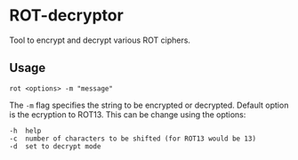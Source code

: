 # ROT-decryptor

Tool to encrypt and decrypt various ROT ciphers.

## Usage

```rot <options> -m "message"```

The ```-m``` flag specifies the string to be encrypted or decrypted.
Default option is the ecryption to ROT13.
This can be change using the options:

```
-h	help
-c 	number of characters to be shifted (for ROT13 would be 13)
-d 	set to decrypt mode
```

